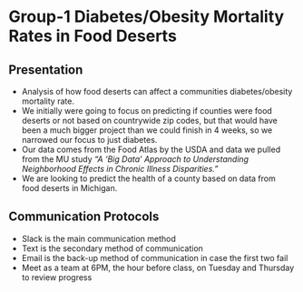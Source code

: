 # Group-1 Diabetes/Obesity Mortality Rates in Food Deserts

## Presentation
* Analysis of how food deserts can affect a communities diabetes/obesity mortality rate.
* We initially were going to focus on predicting if counties were food deserts or not based on countrywide zip codes, but that would have been a much bigger project than we could finish in 4 weeks, so we narrowed our focus to just diabetes. 
* Our data comes from the Food Atlas by the USDA and data we pulled from the MU study *“A ‘Big Data’ Approach to Understanding Neighborhood Effects in Chronic Illness Disparities.”*
* We are looking to predict the health of a county based on data from food deserts in Michigan. 

## Communication Protocols
* Slack is the main communication method
* Text is the secondary method of communication
* Email is the back-up method of communication in case the first two fail
* Meet as a team at 6PM, the hour before class, on Tuesday and Thursday to review progress

